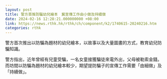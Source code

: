 ```yaml
---
layout: post
title: 警方首推防騙幼兒繪本　冀宣傳工作由小做及持續做
date: 2024-02-16 12:28:21.000000000 +08:00
link: https://news.rthk.hk/rthk/ch/component/k2/1740615-20240216.htm
categories: rthk
---
```


警方首次推出以防騙為題材的幼兒繪本，以故事以及大量圖畫的方式，教育幼兒防騙知識。

警方指出，近年曾經有兒童受騙，一名女童接獲騙徒來電外出，父母被勒索金錢。而坊間以防騙為題材的幼兒繪本較少，期望提防騙子的宣傳工作需要「由細做」及「持續做」。
